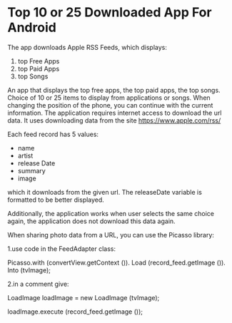 # Top 10 or 25 Downloaded App For Android


The app downloads Apple RSS Feeds, which displays:
1. top Free Apps
2. top Paid Apps
3. top Songs

An app that displays the top free apps, the top paid apps, the top songs. Choice of 10 or 25 items to display from applications or songs.
When changing the position of the phone, you can continue with the current information.
The application requires internet access to download the url data. It uses downloading data from the site
https://www.apple.com/rss/

Each feed record has 5 values:
- name
- artist
- release Date
- summary
- image

which it downloads from the given url.
The releaseDate variable is formatted to be better displayed.

Additionally, the application works when user selects the same choice again, the application does not download this data again.

When sharing photo data from a URL, you can use the Picasso library:

1.use code in the FeedAdapter class:

  Picasso.with (convertView.getContext ()). Load (record_feed.getImage ()). Into (tvImage);

2.in a comment give:

  LoadImage loadImage = new LoadImage (tvImage);

  loadImage.execute (record_feed.getImage ());
